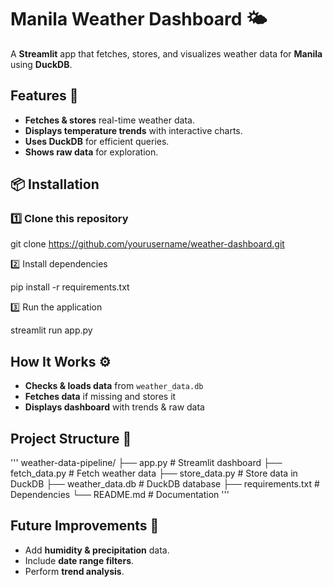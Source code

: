 # Manila Weather Dashboard 🌤️

A **Streamlit** app that fetches, stores, and visualizes weather data for **Manila** using **DuckDB**.

## Features 🚀
- **Fetches & stores** real-time weather data.
- **Displays temperature trends** with interactive charts.
- **Uses DuckDB** for efficient queries.
- **Shows raw data** for exploration.

## 📦 Installation

### **1️⃣ Clone this repository**

git clone https://github.com/yourusername/weather-dashboard.git

2️⃣ Install dependencies

pip install -r requirements.txt

3️⃣ Run the application

streamlit run app.py

## How It Works ⚙️  
- **Checks & loads data** from `weather_data.db`  
- **Fetches data** if missing and stores it  
- **Displays dashboard** with trends & raw data  

## Project Structure 📁  
'''
weather-data-pipeline/
├── app.py          # Streamlit dashboard
├── fetch_data.py   # Fetch weather data
├── store_data.py   # Store data in DuckDB
├── weather_data.db # DuckDB database
├── requirements.txt # Dependencies
└── README.md       # Documentation
'''


## Future Improvements 📌  
- Add **humidity & precipitation** data.  
- Include **date range filters**.  
- Perform **trend analysis**.  

